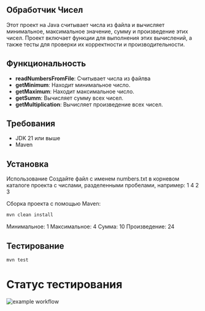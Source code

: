 ## Обработчик Чисел

Этот проект на Java считывает числа из файла и вычисляет минимальное, максимальное значение, сумму и произведение этих чисел. Проект включает функции для выполнения этих вычислений, а также тесты для проверки их корректности и производительности.

## Функциональность

- **readNumbersFromFile**: Считывает числа из файлва
- **getMinimum**: Находит минимальное число.
- **getMaximum**: Находит максимальное число.
- **getSumm**: Вычисляет сумму всех чисел.
- **getMultiplication**: Вычисляет произведение всех чисел.

## Требования

- JDK 21 или выше
- Maven

## Установка

Использование
Создайте файл с именем numbers.txt в корневом каталоге проекта с числами, разделенными пробелами, например:
1 4 2 3

Сборка проекта с помощью Maven:

```bash
mvn clean install
```

Минимальное: 1
Максимальное: 4
Сумма: 10
Произведение: 24
## Тестирование
```bash
mvn test
```
# Статус тестирования
![example workflow](https://github.com/creativedak/tz2/actions/workflows/ci.yml/badge.svg)
